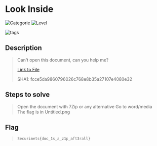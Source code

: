 # Look Inside
![Categorie](https://img.shields.io/badge/Category-Misc-red?style=for-the-badge) ![Level](https://img.shields.io/badge/Difficulty-Easy-green?style=for-the-badge)

![tags](https://img.shields.io/badge/Tag-Word%20Document-blue)

## Description
> Can't open this document, can you help me?
> 
> [Link to File](https://docs.google.com/document/d/1QIX-5LEn3WtaWEXHk_zCSwheYT1QP3Ir/edit?usp=sharing&ouid=118071280882199333362&rtpof=true&sd=true)
>
> SHA1: fcce5da9860796026c768e8b35a27107e4080e32

## Steps to solve
> Open the document with 7Zip or any alternative
> Go to word/media
> The flag is in Untitled.png

## Flag
> `Securinets{doc_1s_a_z1p_aft3rall}`

